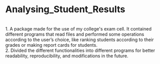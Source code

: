 # Analysing_Student_Results

<br>
1. A package made for the use of my college's exam cell. It contained different programs that read files and performed some operations according to the user’s choice, like ranking students according to their grades or making report cards for students.
<br />
2. Divided the different functionalities into different programs for better readability, reproducibility, and modifications in the future.
<br />

